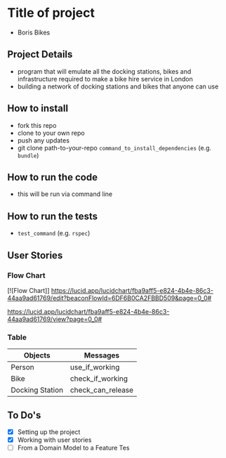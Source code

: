 # Title of project

- Boris Bikes

## Project Details

- program that will emulate all the docking stations, bikes and infrastructure required to make a bike hire service in London
- building a network of docking stations and bikes that anyone can use

## How to install

- fork this repo
- clone to your own repo
- push any updates
- git clone path-to-your-repo
  `command_to_install_dependencies` (e.g. `bundle`)

## How to run the code

- this will be run via command line

## How to run the tests

- `test_command` (e.g. `rspec`)


## User Stories 

### Flow Chart
[![Flow Chart]] https://lucid.app/lucidchart/fba9aff5-e824-4b4e-86c3-44aa9ad61769/edit?beaconFlowId=6DF6B0CA2FBBD509&page=0_0#

https://lucid.app/lucidchart/fba9aff5-e824-4b4e-86c3-44aa9ad61769/view?page=0_0#

### Table
| Objects | Messages |
|---------|----------|
| Person | use_if_working |
| Bike | check_if_working |
| Docking Station | check_can_release |

## To Do's

- [x] Setting up the project
- [x] Working with user stories
- [ ] From a Domain Model to a Feature Tes
